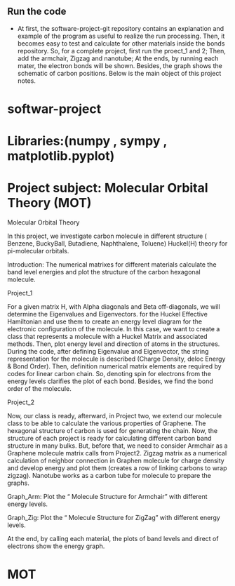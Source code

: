 ## Run the code
- At first, the software-project-git repository contains an explanation and example of the program as useful to realize the run processing.
Then, it becomes easy to test and calculate for other materials inside the bonds repository.
So, for a complete project, first run the proect_1 and 2; Then, add the armchair, Zigzag and nanotube; At the ends, by running each mater, the electron bonds will be shown. Besides, the graph shows the schematic of carbon positions.
Below is the main object of this project notes.


# softwar-project
# Libraries:(numpy , sympy , matplotlib.pyplot)
# Project subject: Molecular Orbital Theory (MOT)

Molecular Orbital Theory

In this project, we investigate carbon molecule in different structure ( Benzene, BuckyBall, Butadiene, Naphthalene, Toluene)
Huckel(H) theory for pi-molecular orbitals.

Introduction:
The numerical matrixes for different materials calculate the band level energies and plot the structure of the carbon hexagonal molecule.

Project_1

For a given matrix H, with Alpha diagonals and Beta off-diagonals, we will determine the Eigenvalues and Eigenvectors.
for the Huckel Effective Hamiltonian and use them to create an energy level diagram for the electronic configuration of the molecule.
In this case, we want to create a class that represents a molecule with a Huckel Matrix and associated methods. Then, plot energy level and direction of atoms in the structures.
During the code, after defining Eigenvalue and Eigenvector, the string representation for the molecule is described (Charge Density, deloc Energy & Bond Order).
Then, definition numerical matrix elements are required by codes for linear carbon chain.
So, denoting spin for electrons from the energy levels clarifies the plot of each bond. Besides, we find the bond order of the molecule.

Project_2

Now, our class is ready, afterward, in Project two, we extend our molecule class to be able to calculate the various properties of Graphene. The hexagonal structure of carbon is used for generating the chain.
Now, the structure of each project is ready for calculating different carbon band structure in many bulks. But, before that, we need to consider Armchair as a Graphene molecule matrix calls from Project2. Zigzag matrix as a numerical calculation of neighbor connection in Graphen molecule for charge density and develop energy and plot them (creates a row of linking carbons to wrap zigzag). Nanotube works as a carbon tube for molecule to prepare the graphs.

Graph_Arm: Plot the “ Molecule Structure for Armchair” with different energy levels.

Graph_Zig: Plot the “  Molecule Structure for ZigZag” with different energy levels.

At the end, by calling each material, the plots of band levels and direct of electrons show the energy graph.

# MOT
